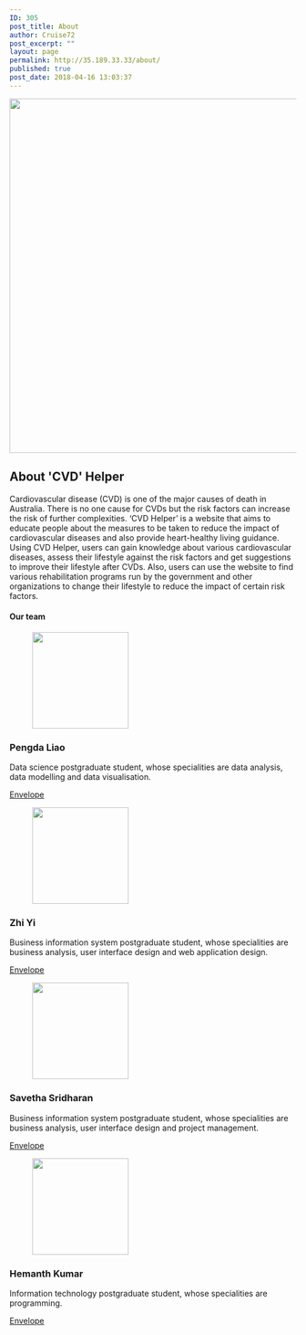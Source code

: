 ```yaml
---
ID: 305
post_title: About
author: Cruise72
post_excerpt: ""
layout: page
permalink: http://35.189.33.33/about/
published: true
post_date: 2018-04-16 13:03:37
---
```

<img width="700" height="621" src="http://35.189.33.33/wp-content/uploads/2018/04/wpid-healthy_heart.jpg" alt="" srcset="http://35.189.33.33/wp-content/uploads/2018/04/wpid-healthy_heart.jpg 700w, http://35.189.33.33/wp-content/uploads/2018/04/wpid-healthy_heart-300x266.jpg 300w" sizes="(max-width: 700px) 100vw, 700px" />											
			<h2>About 'CVD' Helper</h2>		
		<p>Cardiovascular disease (CVD) is one of the major causes of death in Australia. There is no one cause for CVDs but the risk factors can increase the risk of further complexities. ‘CVD Helper’ is a website that aims to educate people about the measures to be taken to reduce the impact of cardiovascular diseases and also provide heart-healthy living guidance. Using CVD Helper, users can gain knowledge about various cardiovascular diseases, assess their lifestyle against the risk factors and get suggestions to improve their lifestyle after CVDs. Also, users can use the website to find various rehabilitation programs run by the government and other organizations to change their lifestyle to reduce the impact of certain risk factors.</p>		
			<h4>Our team</h4>		
			<figure><img width="169" height="169" src="http://35.189.33.33/wp-content/uploads/2018/04/1.png.2.png" alt="" srcset="http://35.189.33.33/wp-content/uploads/2018/04/1.png.2.png 169w, http://35.189.33.33/wp-content/uploads/2018/04/1.png.2-150x150.png 150w" sizes="(max-width: 169px) 100vw, 169px" /></figure><h3>Pengda Liao</h3>		
		<p>Data science postgraduate student, whose specialities are data analysis, data modelling and data visualisation.</p>		
							<a href="" target="_blank">
					Envelope
				</a>
			<figure><img width="169" height="169" src="http://35.189.33.33/wp-content/uploads/2018/04/4.png.1.png" alt="" srcset="http://35.189.33.33/wp-content/uploads/2018/04/4.png.1.png 169w, http://35.189.33.33/wp-content/uploads/2018/04/4.png.1-150x150.png 150w" sizes="(max-width: 169px) 100vw, 169px" /></figure><h3>Zhi Yi</h3>		
		<p>Business information system postgraduate student, whose specialities are business analysis, user interface design and web application design.</p>		
							<a href="" target="_blank">
					Envelope
				</a>
			<figure><img width="169" height="169" src="http://35.189.33.33/wp-content/uploads/2018/04/3.png" alt="" srcset="http://35.189.33.33/wp-content/uploads/2018/04/3.png 169w, http://35.189.33.33/wp-content/uploads/2018/04/3-150x150.png 150w" sizes="(max-width: 169px) 100vw, 169px" /></figure><h3>Savetha Sridharan</h3>		
		<p>Business information system postgraduate student, whose specialities are business analysis, user interface design and project management.</p>		
							<a href="" target="_blank">
					Envelope
				</a>
			<figure><img width="169" height="169" src="http://35.189.33.33/wp-content/uploads/2018/04/2.png.1.png" alt="" srcset="http://35.189.33.33/wp-content/uploads/2018/04/2.png.1.png 169w, http://35.189.33.33/wp-content/uploads/2018/04/2.png.1-150x150.png 150w" sizes="(max-width: 169px) 100vw, 169px" /></figure><h3>Hemanth Kumar</h3>		
		<p>Information technology postgraduate student, whose specialities are programming.</p>		
							<a href="" target="_blank">
					Envelope
				</a>